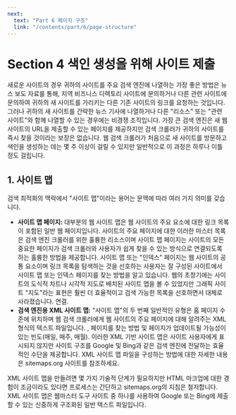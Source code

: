 ```yaml
---
next:
  text: "Part 6 페이지 구조"
  link: "/contents/part/6/page-structure"
---
```


# Section 4 색인 생성을 위해 사이트 제출

새로운 사이트의 경우 귀하의 사이트를 주요 검색 엔진에 나열하는 가장 좋은 방법은 뉴스 보도 자료를 통해, 지역 비즈니스 디렉토리 사이트에 문의하거나 다른 관련 사이트에 문의하여 귀하의 새 사이트를 가리키는 다른 기존 사이트의 링크를 요청하는 것입니다. 그러나 귀하의 새 사이트를 간략한 뉴스 기사에 나열하거나 다른 "리소스" 또는 "관련 사이트"와 함께 나열할 수 있는 경우에는 비경쟁 조직입니다. 가장 큰 검색 엔진은 새 웹 사이트의 URL을 제출할 수 있는 페이지를 제공하지만 검색 크롤러가 귀하의 사이트를 즉시 찾을 것이라는 보장은 없습니다. 웹 검색 크롤러가 처음으로 새 사이트를 방문하고 색인을 생성하는 데는 몇 주 이상이 걸릴 수 있지만 일반적으로 이 과정은 하루나 이틀 정도 걸립니다.

## 1. 사이트 맵

검색 최적화의 맥락에서 "사이트 맵"이라는 용어는 문맥에 따라 여러 가지 의미를 갖습니다.

- **사이트 맵 페이지:** 대부분의 웹 사이트 맵은 웹 사이트의 주요 요소에 대한 링크 목록이 포함된 일반 웹 페이지입니다. 사이트의 주요 페이지에 대한 이러한 마스터 목록은 검색 엔진 크롤러를 위한 훌륭한 리소스이며 사이트 맵 페이지는 사이트의 모든 중요한 페이지가 검색 크롤러와 사용자가 쉽게 찾을 수 있는 방식으로 연결되도록 하는 훌륭한 방법을 제공합니다. 사이트 맵 또는 "인덱스" 페이지는 웹 사이트의 공통 요소이며 링크 목록을 탐색하는 것을 선호하는 사용자는 잘 구성된 사이트에서 사이트 맵 또는 인덱스 페이지를 찾는 방법을 알고 있습니다. 웹의 초창기에는 사이트의 도식적 차트나 시각적 지도로 배치된 사이트 맵을 볼 수 있었지만 그래픽 사이트 "지도"라는 표현은 훨씬 더 효율적이고 검색 가능한 목록을 선호하면서 대체로 사라졌습니다. 연결.
- **검색 엔진용 XML 사이트 맵:** "사이트 맵"의 두 번째 일반적인 유형은 홈 페이지 수준에 위치하며 웹 검색 크롤러에게 웹 사이트의 주요 페이지에 대해 알려주는 XML 형식의 텍스트 파일입니다. , 페이지를 찾는 방법 및 페이지가 업데이트될 가능성이 있는 빈도(매일, 매주, 매월). 이러한 XML 기반 사이트 맵은 사이트 사용자에게 표시되지 않지만 사이트 구조를 Google 및 Bing과 같은 검색 엔진에 전달하는 효율적인 수단을 제공합니다. XML 사이트 맵 파일을 구성하는 방법에 대한 자세한 내용은 sitemaps.org 사이트를 참조하세요.

XML 사이트 맵을 만들려면 몇 가지 기술적 단계가 필요하지만 HTML 마크업에 대한 경험이 조금이라도 있다면 프로세스는 간단하고 sitemaps.org의 지침은 철저합니다. XML 사이트 맵은 웹마스터 도구 사이트 중 하나를 사용하여 Google 또는 Bing에 제출할 수 있는 신중하게 구조화된 일반 텍스트 파일입니다.
